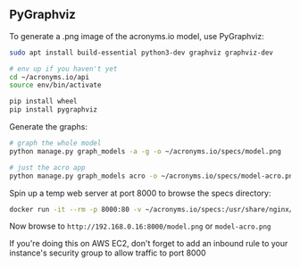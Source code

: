 ## PyGraphviz

To generate a .png image of the acronyms.io model, use PyGraphviz:

```bash
sudo apt install build-essential python3-dev graphviz graphviz-dev

# env up if you haven't yet
cd ~/acronyms.io/api
source env/bin/activate

pip install wheel
pip install pygraphviz
```

Generate the graphs:

```bash
# graph the whole model
python manage.py graph_models -a -g -o ~/acronyms.io/specs/model.png

# just the acro app
python manage.py graph_models acro -o ~/acronyms.io/specs/model-acro.png
```

Spin up a temp web server at port 8000 to browse the specs directory:

```bash
docker run -it --rm -p 8000:80 -v ~/acronyms.io/specs:/usr/share/nginx/html nginx
```

Now browse to `http://192.168.0.16:8000/model.png` or `model-acro.png`

If you're doing this on AWS EC2, don't forget to add an inbound rule to your instance's security group to allow traffic to port 8000

